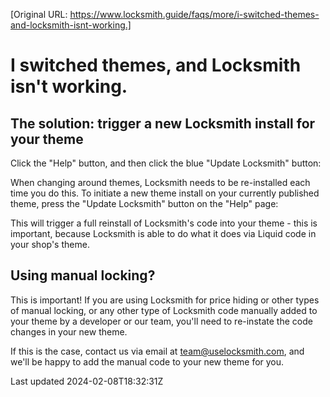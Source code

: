 [Original URL: https://www.locksmith.guide/faqs/more/i-switched-themes-and-locksmith-isnt-working.]

# I switched themes, and Locksmith isn't working.

## The solution: trigger a new Locksmith install for your theme

Click the "Help" button, and then click the blue "Update Locksmith" button:

When changing around themes, Locksmith needs to be re-installed each time you do this. To initiate a new theme install on your currently published theme, press the "Update Locksmith" button on the "Help" page:

This will trigger a full reinstall of Locksmith's code into your theme - this is important, because Locksmith is able to do what it does via Liquid code in your shop's theme.

## Using manual locking?

This is important! If you are using Locksmith for price hiding or other types of manual locking, or any other type of Locksmith code manually added to your theme by a developer or our team, you'll need to re-instate the code changes in your new theme.

If this is the case, contact us via email at team@uselocksmith.com, and we'll be happy to add the manual code to your new theme for you.

Last updated 2024-02-08T18:32:31Z